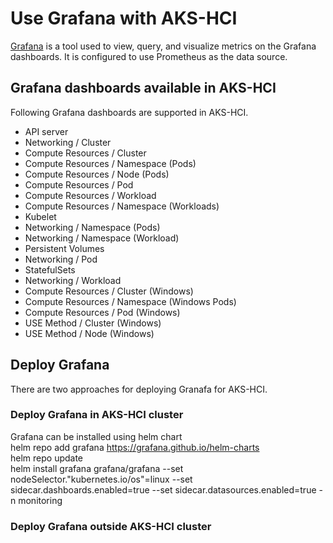 # Use Grafana with AKS-HCI
[Grafana](https://grafana.com/) is a tool used to view, query, and visualize metrics on the Grafana dashboards. It is configured to use Prometheus as the data source.

## Grafana dashboards available in AKS-HCI
Following Grafana dashboards are supported in AKS-HCI.

- API server
- Networking / Cluster
- Compute Resources / Cluster
- Compute Resources / Namespace (Pods)
- Compute Resources / Node (Pods)
- Compute Resources / Pod
- Compute Resources / Workload
- Compute Resources / Namespace (Workloads)
- Kubelet
- Networking / Namespace (Pods)
- Networking / Namespace (Workload)
- Persistent Volumes
- Networking / Pod
- StatefulSets
- Networking / Workload
- Compute Resources / Cluster (Windows)
- Compute Resources / Namespace (Windows Pods)
- Compute Resources / Pod (Windows)
- USE Method / Cluster (Windows)
- USE Method / Node (Windows)


## Deploy Grafana
There are two approaches for deploying Granafa for AKS-HCI.

### Deploy Grafana in AKS-HCI cluster
Grafana can be installed using helm chart  
helm repo add grafana https://grafana.github.io/helm-charts  
helm repo update  
helm install grafana grafana/grafana --set nodeSelector."kubernetes\.io/os"=linux --set sidecar.dashboards.enabled=true --set sidecar.datasources.enabled=true -n monitoring  

### Deploy Grafana outside AKS-HCI cluster

